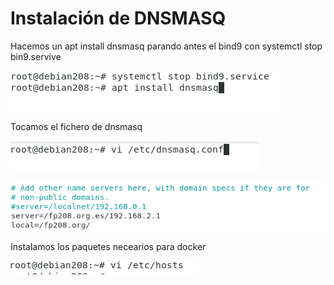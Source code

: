 # Instalación de DNSMASQ

Hacemos un apt install dnsmasq parando antes el bind9 con systemctl stop bin9.servive

![imagen1](/images/imagen1.png)

Tocamos el fichero de dnsmasq

![imagen2](/images/imagen2.png)


![imagen3](/images/imagen3.png)

Instalamos los paquetes necearios para docker

![imagen4](/images/imagen4.png)


